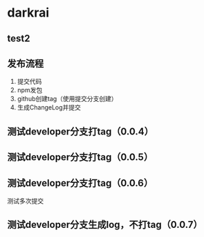 # darkrai

## test2

## 发布流程

1. 提交代码
2. npm发包
3. github创建tag（使用提交分支创建）
4. 生成ChangeLog并提交

## 测试developer分支打tag（0.0.4）

## 测试developer分支打tag（0.0.5）

## 测试developer分支打tag（0.0.6）
  测试多次提交

## 测试developer分支生成log，不打tag（0.0.7）